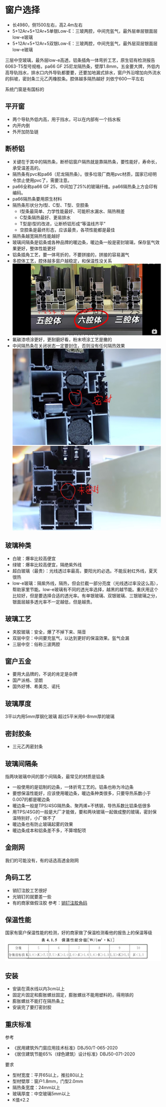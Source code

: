 # 窗户选择

* 长4980，侧1500左右，高2.4m左右
* 5+12Ar+5+12Ar+5单银Low-E：三玻两腔，中间充氩气，最外层单层银面层low-e玻璃
* 5+12Ar+5+12Ar+5双银Low-E：三玻两腔，中间充氩气，最外层双层银面层low-e玻璃

三层中空玻璃，最外层low-e高透，铝条插角一体弯折工艺，原生铝有检测报告6063-T5型号规格，pa66 GF 25尼龙隔热条，壁厚1.8mm，五金要大牌，外低内高导轨挡水，排水口内外导轨都要要，还要加地漏式排水，窗户外沿增加向外流水的斜坡，密封条三元乙丙橡胶条。腔体越多隔热越好
刘依宁600一平左右

系统门窗是有国标的

## 平开窗

* 两个导轨外低内高，用于挡水，可以在内部有一个挡水板
* 内开内倒
* 外开加防坠链

## 断桥铝

* 关键在于其中的隔热条，断桥铝窗户隔热就是靠隔热条，要性能好，寿命长，承受温差高的。
* 隔热条有pvc和pa66（尼龙隔热条）。很多垃圾厂商用pvc材质，国家已经明令禁止使用pvc了，需要注意。
* pa66全称pa66 GF 25，中间加了25%的玻璃纤维。pa66隔热条上方会印有编码。
* pa66隔热条要用原生材料
* 隔热条形状分为I型、C型、T型、空腔条
  * I型条最简单、力学性能最好、可能积水漏水、隔热稍差
  * C型条隔热最好、更易排水
  * T型是I型的改进，让断桥铝形成“等温线齐平”
  * 空腔条是最终形态，应该最贵，各项性能都是最佳
* 隔热条越宽隔热性能越好
* 玻璃间隔条是铝条或各种品牌的暖边条，暖边条一般是密封玻璃，保存氩气效果更好，整体性能更好
* 铝条插角工艺，要一体弯折的，不要拼接的，拼接的容易漏气
* 多腔体工艺，腔体越多窗户越稳定，和保温性没关系
![](./img/%E5%A4%9A%E8%85%94%E4%BD%93.jpg)
* 氟碳漆喷涂更好，更耐磨好看，粉末喷涂工艺是撇的
* 中间隔热条在关闭状态一定要封住，否则没有任何隔热效果
![](./img/%E5%AF%86%E5%B0%81%E6%9D%A1%E5%AF%86%E5%B0%81.jpg)
![](./img/%E5%AF%86%E5%B0%81%E6%9D%A1%E6%9C%AA%E5%AF%86%E5%B0%81.jpg)

## 玻璃种类

* 白玻：爆率比较高便宜
* 绿玻：爆率比较高便宜，隔绝紫外线
* 超白玻璃（最贵）：光线透过率最高，要阳光的必选。不能反射红外线，夏天很热
* low-e玻璃：隔紫外线，隔热，但会拦截一部分亮度（光线透过率没这么高），帮助家里节能。low-e玻璃有不同的透光率选择，越黑的越节能。重庆用这个比较好，但是要选择合适的透光率。有单银玻璃、双银玻璃、三银玻璃之分，银面层越多透光率不一定越低，但是越贵。

## 玻璃工艺

* 夹胶玻璃：安全，爆了不掉下来、隔音
* 双层中空：中间要充氩气，以达到更好的保温效果。氩气会漏
* 三层中空：俗称三波两腔

## 窗户五金

* 要用大品牌的，不说的肯定是杂牌
* 国产派格、坚朗
* 国外好博、希美克、诺托

## 玻璃厚度

3平以内用5mm厚钢化玻璃
超过5平米用6-8mm厚的玻璃

## 密封胶条

* 三元乙丙密封条

## 玻璃间隔条

指两块玻璃中间的那个间隔条，最常见的材质是铝条

* 一般使用的是铝制的边条，一体折弯工艺的。铝条也称为冷边条
* 要想保温性能好，应该使用暖边条，暖边条种类很多，只要导热系数小于0.007的都是暖边条
* 暖边条一般是TPS/4SG隔热条、聚丙烯+不锈钢，导热系数比铝条低很多
* 用TPS/4SG的一般是大厂才能做，要和两块玻璃一起做成整的玻璃，密封保温特别好，小厂做不了
* 暖边条也有防止玻璃起雾的效果
* 暖边条成本和铝条差不多，不算增配项

## 金刚网

我们的可能没有，有的话选高透金刚网

## 角码工艺

* 销钉注胶工艺很好
* 光销钉的就要差一些
* 有的商家做假注胶
参考：[销钉注胶角码](https://zhuanlan.zhihu.com/p/581503229)

## 保温性能

国家有窗户保温性能的检测，好的商家做了保温检测看他的报告上的保温等级
![](./img/窗户保温性能分级.jpg)

## 安装

* 安装在滴水线以内3cm以上
* 固定片固定和膨胀螺丝固定，膨胀螺丝不能用塑料的，得用铁的
* 膨胀螺丝不能打在隔热条上
* 安装完了要打密封胶

## 重庆标准
参考

* 《民用建筑外门窗应用技术标准》DBJ50/T-065-2020
* 《居住建筑节能65%（绿色建筑）设计标准》DBJ50-071-2020

要求

* 型材宽度：平开65以上，推拉80以上
* 型材壁厚：窗户1.8mm，门型2.0mm
* 隔热条宽度：24mm以上
* 玻璃厚度：中空玻璃5mm以上
* K值≤2.2